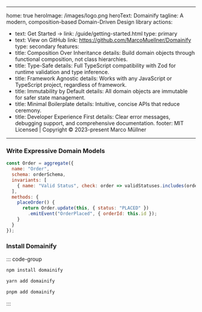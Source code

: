    ---
home: true
heroImage: /images/logo.png
heroText: Domainify
tagline: A modern, composition-based Domain-Driven Design library
actions:
- text: Get Started →
  link: /guide/getting-started.html
  type: primary
- text: View on GitHub
  link: https://github.com/MarcoMuellner/Domainify
  type: secondary
  features:
- title: Composition Over Inheritance
  details: Build domain objects through functional composition, not class hierarchies.
- title: Type-Safe
  details: Full TypeScript compatibility with Zod for runtime validation and type inference.
- title: Framework Agnostic
  details: Works with any JavaScript or TypeScript project, regardless of framework.
- title: Immutability by Default
  details: All domain objects are immutable for safer state management.
- title: Minimal Boilerplate
  details: Intuitive, concise APIs that reduce ceremony.
- title: Developer Experience First
  details: Clear error messages, debugging support, and comprehensive documentation.
  footer: MIT Licensed | Copyright © 2023-present Marco Müllner
---

### Write Expressive Domain Models

```javascript
const Order = aggregate({
  name: "Order",
  schema: orderSchema,
  invariants: [
    { name: "Valid Status", check: order => validStatuses.includes(order.status) }
  ],
  methods: {
    placeOrder() {
      return Order.update(this, { status: "PLACED" })
        .emitEvent("OrderPlaced", { orderId: this.id });
    }
  }
});
```

### Install Domainify

::: code-group
```bash [npm]
npm install domainify
```

```bash [yarn]
yarn add domainify
```

```bash [pnpm]
pnpm add domainify
```
:::

